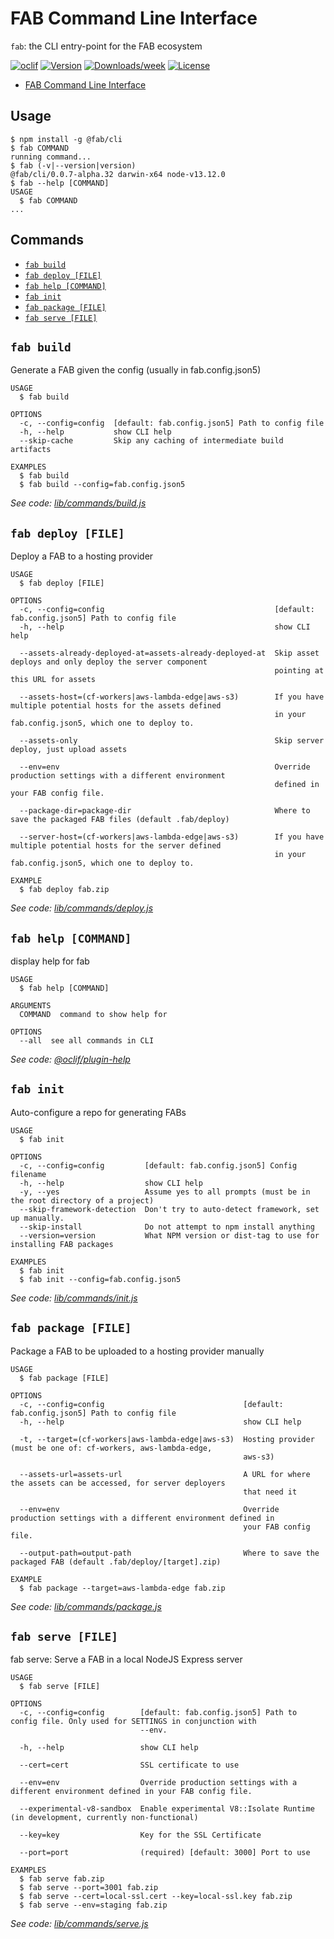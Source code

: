 # FAB Command Line Interface

`fab`: the CLI entry-point for the FAB ecosystem

[![oclif](https://img.shields.io/badge/cli-oclif-brightgreen.svg)](https://oclif.io)
[![Version](https://img.shields.io/npm/v/@fab/cli.svg)](https://npmjs.org/package/@fab/cli)
[![Downloads/week](https://img.shields.io/npm/dw/@fab/cli.svg)](https://npmjs.org/package/@fab/cli)
[![License](https://img.shields.io/npm/l/@fab/cli.svg)](https://github.com/fab-spec/fab/blob/master/package.json)

<!-- toc -->

- [FAB Command Line Interface](#fab-command-line-interface)
  <!-- tocstop -->

## Usage

<!-- usage -->

```sh-session
$ npm install -g @fab/cli
$ fab COMMAND
running command...
$ fab (-v|--version|version)
@fab/cli/0.0.7-alpha.32 darwin-x64 node-v13.12.0
$ fab --help [COMMAND]
USAGE
  $ fab COMMAND
...
```

<!-- usagestop -->

## Commands

<!-- commands -->

- [`fab build`](#fab-build)
- [`fab deploy [FILE]`](#fab-deploy-file)
- [`fab help [COMMAND]`](#fab-help-command)
- [`fab init`](#fab-init)
- [`fab package [FILE]`](#fab-package-file)
- [`fab serve [FILE]`](#fab-serve-file)

## `fab build`

Generate a FAB given the config (usually in fab.config.json5)

```
USAGE
  $ fab build

OPTIONS
  -c, --config=config  [default: fab.config.json5] Path to config file
  -h, --help           show CLI help
  --skip-cache         Skip any caching of intermediate build artifacts

EXAMPLES
  $ fab build
  $ fab build --config=fab.config.json5
```

_See code: [lib/commands/build.js](https://github.com/fab-spec/fab/blob/v0.0.7-alpha.32/lib/commands/build.js)_

## `fab deploy [FILE]`

Deploy a FAB to a hosting provider

```
USAGE
  $ fab deploy [FILE]

OPTIONS
  -c, --config=config                                      [default: fab.config.json5] Path to config file
  -h, --help                                               show CLI help

  --assets-already-deployed-at=assets-already-deployed-at  Skip asset deploys and only deploy the server component
                                                           pointing at this URL for assets

  --assets-host=(cf-workers|aws-lambda-edge|aws-s3)        If you have multiple potential hosts for the assets defined
                                                           in your fab.config.json5, which one to deploy to.

  --assets-only                                            Skip server deploy, just upload assets

  --env=env                                                Override production settings with a different environment
                                                           defined in your FAB config file.

  --package-dir=package-dir                                Where to save the packaged FAB files (default .fab/deploy)

  --server-host=(cf-workers|aws-lambda-edge|aws-s3)        If you have multiple potential hosts for the server defined
                                                           in your fab.config.json5, which one to deploy to.

EXAMPLE
  $ fab deploy fab.zip
```

_See code: [lib/commands/deploy.js](https://github.com/fab-spec/fab/blob/v0.0.7-alpha.32/lib/commands/deploy.js)_

## `fab help [COMMAND]`

display help for fab

```
USAGE
  $ fab help [COMMAND]

ARGUMENTS
  COMMAND  command to show help for

OPTIONS
  --all  see all commands in CLI
```

_See code: [@oclif/plugin-help](https://github.com/oclif/plugin-help/blob/v2.2.1/src/commands/help.ts)_

## `fab init`

Auto-configure a repo for generating FABs

```
USAGE
  $ fab init

OPTIONS
  -c, --config=config         [default: fab.config.json5] Config filename
  -h, --help                  show CLI help
  -y, --yes                   Assume yes to all prompts (must be in the root directory of a project)
  --skip-framework-detection  Don't try to auto-detect framework, set up manually.
  --skip-install              Do not attempt to npm install anything
  --version=version           What NPM version or dist-tag to use for installing FAB packages

EXAMPLES
  $ fab init
  $ fab init --config=fab.config.json5
```

_See code: [lib/commands/init.js](https://github.com/fab-spec/fab/blob/v0.0.7-alpha.32/lib/commands/init.js)_

## `fab package [FILE]`

Package a FAB to be uploaded to a hosting provider manually

```
USAGE
  $ fab package [FILE]

OPTIONS
  -c, --config=config                               [default: fab.config.json5] Path to config file
  -h, --help                                        show CLI help

  -t, --target=(cf-workers|aws-lambda-edge|aws-s3)  Hosting provider (must be one of: cf-workers, aws-lambda-edge,
                                                    aws-s3)

  --assets-url=assets-url                           A URL for where the assets can be accessed, for server deployers
                                                    that need it

  --env=env                                         Override production settings with a different environment defined in
                                                    your FAB config file.

  --output-path=output-path                         Where to save the packaged FAB (default .fab/deploy/[target].zip)

EXAMPLE
  $ fab package --target=aws-lambda-edge fab.zip
```

_See code: [lib/commands/package.js](https://github.com/fab-spec/fab/blob/v0.0.7-alpha.32/lib/commands/package.js)_

## `fab serve [FILE]`

fab serve: Serve a FAB in a local NodeJS Express server

```
USAGE
  $ fab serve [FILE]

OPTIONS
  -c, --config=config        [default: fab.config.json5] Path to config file. Only used for SETTINGS in conjunction with
                             --env.

  -h, --help                 show CLI help

  --cert=cert                SSL certificate to use

  --env=env                  Override production settings with a different environment defined in your FAB config file.

  --experimental-v8-sandbox  Enable experimental V8::Isolate Runtime (in development, currently non-functional)

  --key=key                  Key for the SSL Certificate

  --port=port                (required) [default: 3000] Port to use

EXAMPLES
  $ fab serve fab.zip
  $ fab serve --port=3001 fab.zip
  $ fab serve --cert=local-ssl.cert --key=local-ssl.key fab.zip
  $ fab serve --env=staging fab.zip
```

_See code: [lib/commands/serve.js](https://github.com/fab-spec/fab/blob/v0.0.7-alpha.32/lib/commands/serve.js)_

<!-- commandsstop -->
